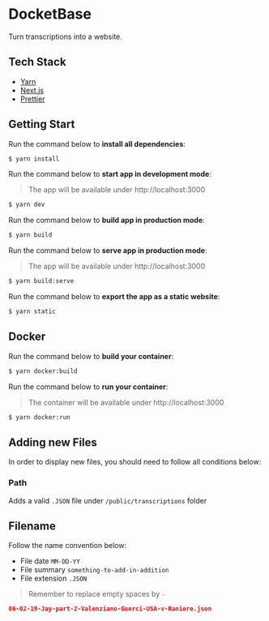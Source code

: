 # DocketBase

Turn transcriptions into a website.

## Tech Stack

- [Yarn](https://yarnpkg.com/getting-started/install)
- [Next.js](https://nextjs.org/)
- [Prettier](https://prettier.io/)

## Getting Start

Run the command below to **install all dependencies**:

```bash
$ yarn install
```

Run the command below to **start app in development mode**:

> The app will be available under http://localhost:3000

```bash
$ yarn dev
```

Run the command below to **build app in production mode**:

```bash
$ yarn build
```

Run the command below to **serve app in production mode**:

> The app will be available under http://localhost:3000

```bash
$ yarn build:serve
```

Run the command below to **export the app as a static website**:

```bash
$ yarn static
```

## Docker

Run the command below to **build your container**:

```bash
$ yarn docker:build
```

Run the command below to **run your container**:

> The container will be available under http://localhost:3000

```bash
$ yarn docker:run
```

## Adding new Files

In order to display new files, you should need to follow all conditions below:

### Path

Adds a valid `.JSON` file under `/public/transcriptions` folder

## Filename

Follow the name convention below:

- File date `MM-DD-YY` 
- File summary `something-to-add-in-addition`
- File extension `.JSON`

> Remember to replace empty spaces by `-`

```json
06-02-19-Jay-part-2-Valenziano-Guerci-USA-v-Raniere.json
```
